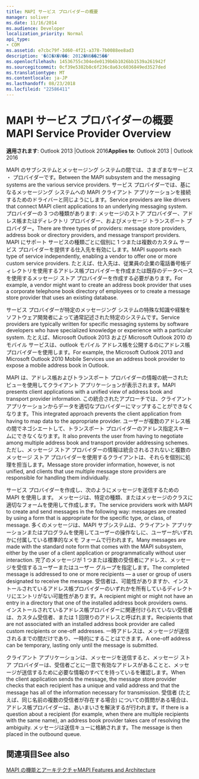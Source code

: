 ```yaml
---
title: MAPI サービス プロバイダーの概要
manager: soliver
ms.date: 11/16/2014
ms.audience: Developer
localization_priority: Normal
api_type:
- COM
ms.assetid: e7cbc79f-3d60-4f21-a378-7b0088ee8ad3
description: '�ŏI�X�V��: 2012�N6��25��'
ms.openlocfilehash: 14536755c304ede0139b6b1026bb1539a261942f
ms.sourcegitcommit: 0cf39e5382b8c6f236c8a63c6036849ed3527ded
ms.translationtype: MT
ms.contentlocale: ja-JP
ms.lasthandoff: 08/23/2018
ms.locfileid: "22586411"
---
```

# <a name="mapi-service-provider-overview"></a><span data-ttu-id="c999e-103">MAPI サービス プロバイダーの概要</span><span class="sxs-lookup"><span data-stu-id="c999e-103">MAPI Service Provider Overview</span></span>

  
  
<span data-ttu-id="c999e-104">**適用されます**: Outlook 2013 |Outlook 2016</span><span class="sxs-lookup"><span data-stu-id="c999e-104">**Applies to**: Outlook 2013 | Outlook 2016</span></span> 
  
<span data-ttu-id="c999e-105">MAPI のサブシステムとメッセージング システムの間では、さまざまなサービス ・ プロバイダーです。</span><span class="sxs-lookup"><span data-stu-id="c999e-105">Between the MAPI subsystem and the messaging systems are the various service providers.</span></span> <span data-ttu-id="c999e-106">サービス プロバイダーでは、基になるメッセージング システムへの MAPI クライアント アプリケーションを接続するためのドライバーと同じようにします。</span><span class="sxs-lookup"><span data-stu-id="c999e-106">Service providers are like drivers that connect MAPI client applications to an underlying messaging system.</span></span> <span data-ttu-id="c999e-107">プロバイダーの 3 つの種類があります: メッセージのストア プロバイダー、アドレス帳またはディレクトリ プロバイダー、およびメッセージ トランスポート プロバイダー。</span><span class="sxs-lookup"><span data-stu-id="c999e-107">There are three types of providers: message store providers, address book or directory providers, and message transport providers.</span></span> <span data-ttu-id="c999e-108">MAPI にサポート サービスの種類ごとに個別に 1 つまたは複数のカスタム サービス プロバイダーを提供する仕入先を有効にします。</span><span class="sxs-lookup"><span data-stu-id="c999e-108">MAPI supports each type of service independently, enabling a vendor to offer one or more custom service providers.</span></span> <span data-ttu-id="c999e-109">たとえば、仕入先は、従業員の企業の電話番号帳ディレクトリを使用するアドレス帳プロバイダーを作成または既存のデータベースを使用するメッセージ ストア プロバイダーを作成する必要があります。</span><span class="sxs-lookup"><span data-stu-id="c999e-109">For example, a vendor might want to create an address book provider that uses a corporate telephone book directory of employees or to create a message store provider that uses an existing database.</span></span>
  
<span data-ttu-id="c999e-110">サービス プロバイダーが特定のメッセージング システムの特殊な知識や経験をソフトウェア開発者によって通常記述された特定のシステムです。</span><span class="sxs-lookup"><span data-stu-id="c999e-110">Service providers are typically written for specific messaging systems by software developers who have specialized knowledge or experience with a particular system.</span></span> <span data-ttu-id="c999e-111">たとえば、Microsoft Outlook 2013 および Microsoft Outlook 2010 のモバイル サービスは、outlook モバイル アドレス帳を公開するのにアドレス帳プロバイダーを使用します。</span><span class="sxs-lookup"><span data-stu-id="c999e-111">For example, the Microsoft Outlook 2013 and Microsoft Outlook 2010 Mobile Services use an address book provider to expose a mobile address book in Outlook.</span></span> 
  
<span data-ttu-id="c999e-112">MAPI は、アドレス帳およびトランスポート プロバイダーの情報の統一されたビューを使用してクライアント アプリケーションが表示されます。</span><span class="sxs-lookup"><span data-stu-id="c999e-112">MAPI presents client applications with a unified view of address book and transport provider information.</span></span> <span data-ttu-id="c999e-113">この統合されたアプローチでは、クライアント アプリケーションからデータを適切なプロバイダーにマップすることができなくなります。</span><span class="sxs-lookup"><span data-stu-id="c999e-113">This integrated approach prevents the client application from having to map data to the appropriate provider.</span></span> <span data-ttu-id="c999e-114">ユーザーが複数のアドレス帳の間でネゴシエートして、トランスポート プロバイダーのアドレス指定スキームにできなくなります。</span><span class="sxs-lookup"><span data-stu-id="c999e-114">It also prevents the user from having to negotiate among multiple address book and transport provider addressing schemes.</span></span> <span data-ttu-id="c999e-115">ただし、メッセージ ストア プロバイダーの情報は統合されるされないと複数のメッセージ ストア プロバイダーを使用するクライアントは、それらを個別に処理を担当します。</span><span class="sxs-lookup"><span data-stu-id="c999e-115">Message store provider information, however, is not unified, and clients that use multiple message store providers are responsible for handling them individually.</span></span>
  
<span data-ttu-id="c999e-116">サービス プロバイダーを作成し、次のようにメッセージを送信するための MAPI を使用します。 メッセージは、特定の種類、またはメッセージのクラスに適切なフォームを使用して作成します。</span><span class="sxs-lookup"><span data-stu-id="c999e-116">The service providers work with MAPI to create and send messages in the following way: messages are created by using a form that is appropriate for the specific type, or class, of message.</span></span> <span data-ttu-id="c999e-117">多くのメッセージは、MAPI サブシステムは、クライアント アプリケーションまたはプログラムを使用してユーザーの操作なしに、ユーザーがいずれかに付属している標準的なメモ フォームで行われます。</span><span class="sxs-lookup"><span data-stu-id="c999e-117">Many messages are made with the standard note form that comes with the MAPI subsystem, either by the user of a client application or programmatically without user interaction.</span></span> <span data-ttu-id="c999e-118">完了のメッセージが 1 つまたは複数の受信者にアドレス、メッセージを受信するユーザーまたはユーザー グループを指定します。</span><span class="sxs-lookup"><span data-stu-id="c999e-118">The completed message is addressed to one or more recipients — a user or group of users designated to receive the message.</span></span> <span data-ttu-id="c999e-119">受信者は、可能性がありますか、インストールされているアドレス帳プロバイダーのいずれかを所有しているディレクトリにエントリがない可能性があります。</span><span class="sxs-lookup"><span data-stu-id="c999e-119">A recipient might or might not have an entry in a directory that one of the installed address book providers owns.</span></span> <span data-ttu-id="c999e-120">インストールされているアドレス帳プロバイダーに関連付けられていない受信者は、カスタム受信者、または 1 回限りのアドレスと呼ばれます。</span><span class="sxs-lookup"><span data-stu-id="c999e-120">Recipients that are not associated with an installed address book provider are called custom recipients or one-off addresses.</span></span> <span data-ttu-id="c999e-121">一時アドレスは、メッセージが送信されるまでの間だけであり、一時的にすることはできます。</span><span class="sxs-lookup"><span data-stu-id="c999e-121">A one-off address can be temporary, lasting only until the message is submitted.</span></span> 
  
<span data-ttu-id="c999e-122">クライアント アプリケーションは、メッセージを送信すると、メッセージ ストア プロバイダーは、受信者ごとに一意で有効なアドレスがあることと、メッセージが送信するために必要な情報のすべてを持っているを確認します。</span><span class="sxs-lookup"><span data-stu-id="c999e-122">When the client application sends the message, the message store provider checks that each recipient has a unique and valid address and that the message has all of the information necessary for transmission.</span></span> <span data-ttu-id="c999e-123">受信者 (たとえば、同じ名前の複数の受信者が存在する場合) についての質問がある場合は、アドレス帳プロバイダーは、あいまいさを解決するが行われます。</span><span class="sxs-lookup"><span data-stu-id="c999e-123">If there is a question about a recipient (for example, when there are multiple recipients with the same name), an address book provider takes care of resolving the ambiguity.</span></span> <span data-ttu-id="c999e-124">メッセージは送信キューに格納されます。</span><span class="sxs-lookup"><span data-stu-id="c999e-124">The message is then placed in the outbound queue.</span></span> 
  
## <a name="see-also"></a><span data-ttu-id="c999e-125">関連項目</span><span class="sxs-lookup"><span data-stu-id="c999e-125">See also</span></span>



[<span data-ttu-id="c999e-126">MAPI の機能とアーキテクチャ</span><span class="sxs-lookup"><span data-stu-id="c999e-126">MAPI Features and Architecture</span></span>](mapi-features-and-architecture.md)


